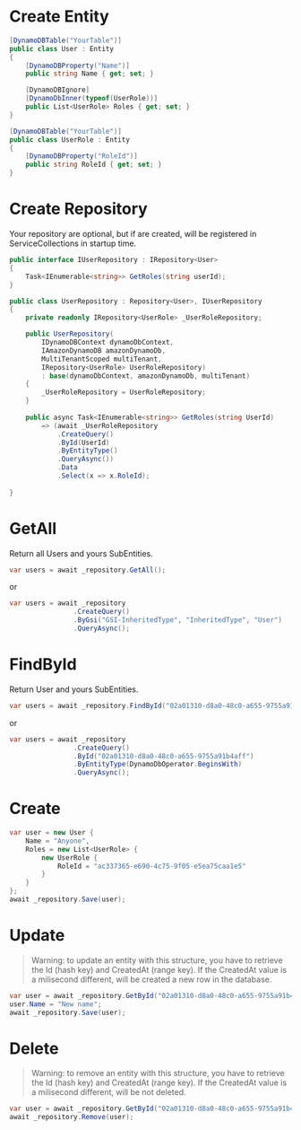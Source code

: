 # Create Entity

```C#
[DynamoDBTable("YourTable")]
public class User : Entity
{
    [DynamoDBProperty("Name")]
    public string Name { get; set; }

    [DynamoDBIgnore]
    [DynamoDbInner(typeof(UserRole))]
    public List<UserRole> Roles { get; set; }
}

[DynamoDBTable("YourTable")]
public class UserRole : Entity
{
    [DynamoDBProperty("RoleId")]
    public string RoleId { get; set; }
}
```

# Create Repository

Your repository are optional, but if are created, will be registered in ServiceCollections in startup time.

```C#
public interface IUserRepository : IRepository<User>
{
    Task<IEnumerable<string>> GetRoles(string userId);
}

public class UserRepository : Repository<User>, IUserRepository
{
    private readonly IRepository<UserRole> _UserRoleRepository;

    public UserRepository(
        IDynamoDBContext dynamoDbContext,
        IAmazonDynamoDB amazonDynamoDb,
        MultiTenantScoped multiTenant,
        IRepository<UserRole> UserRoleRepository) 
        : base(dynamoDbContext, amazonDynamoDb, multiTenant)
    {
        _UserRoleRepository = UserRoleRepository;
    }
    
    public async Task<IEnumerable<string>> GetRoles(string UserId) 
        => (await _UserRoleRepository
            .CreateQuery()
            .ById(UserId)
            .ByEntityType()
            .QueryAsync())
            .Data
            .Select(x => x.RoleId);
    
}
```

# GetAll

Return all Users and yours SubEntities.

```c#
var users = await _repository.GetAll();
```

or

```c#
var users = await _repository
                .CreateQuery()
                .ByGsi("GSI-InheritedType", "InheritedType", "User")
                .QueryAsync();
```

# FindById

Return User and yours SubEntities.

```c#
var users = await _repository.FindById("02a01310-d8a0-48c0-a655-9755a91b4aff");
```

or

```c#
var users = await _repository
                .CreateQuery()
                .ById("02a01310-d8a0-48c0-a655-9755a91b4aff")
                .ByEntityType(DynamoDbOperator.BeginsWith)
                .QueryAsync();
```

# Create

```C#
var user = new User {
    Name = "Anyone",
    Roles = new List<UserRole> {
        new UserRole {
            RoleId = "ac337365-e690-4c75-9f05-e5ea75caa1e5"
        }
    }
};
await _repository.Save(user);
```

# Update

> Warning: to update an entity with this structure, you have to retrieve the Id (hash key) and CreatedAt (range key). If the CreatedAt value is a milisecond different, will be created a new row in the database.

```C#
var user = await _repository.GetById("02a01310-d8a0-48c0-a655-9755a91b4aff");
user.Name = "New name";
await _repository.Save(user);
```

# Delete

> Warning: to remove an entity with this structure, you have to retrieve the Id (hash key) and CreatedAt (range key). If the CreatedAt value is a milisecond different, will be not deleted.

```C#
var user = await _repository.GetById("02a01310-d8a0-48c0-a655-9755a91b4aff");
await _repository.Remove(user);
```